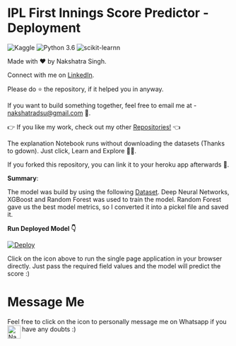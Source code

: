 # IPL First Innings Score Predictor - Deployment

![Kaggle](https://img.shields.io/badge/Dataset-Kaggle-blue.svg) ![Python 3.6](https://img.shields.io/badge/Python-3.6-brightgreen.svg) ![scikit-learnn](https://img.shields.io/badge/Library-Scikit_Learn-orange.svg)

Made with ❤️ by Nakshatra Singh.

Connect with me on [LinkedIn](https://www.linkedin.com/in/nakshatrasinghh/).

Please do ⭐ the repository, if it helped you in anyway.

If you want to build something together, feel free to email me at - nakshatradsu@gmail.com 📧.

👉 If you like my work, check out my other [Repositories!](https://github.com/nakshatrasinghh?tab=repositories) 👈

The explanation Notebook runs without downloading the datasets (Thanks to gdown). Just click, Learn and Explore 🔭🤗.

If you forked this repository, you can link it to your heroku app afterwards 🔗.

**Summary**:

The model was build by using the following [Dataset](https://www.kaggle.com/harsha547/indian-premier-league-csv-dataset). 
Deep Neural Networks, XGBoost and Random Forest was used to train the model. Random Forest gave us the best model metrics, so I converted it into a pickel file and saved it.


**Run Deployed Model 👇**

[![Deploy](https://www.vectorlogo.zone/logos/heroku/heroku-ar21.svg)](https://ipl-heroku-app.herokuapp.com/)

Click on the icon above to run the single page application in your browser directly. Just pass the required field values and the model will predict the score :)

# Message Me
Feel free to click on the icon to personally message me on Whatsapp if you have any doubts :)
</a>
<a href="https://wa.link/8bt67v">
  <img align="left" alt="Nakshatra's Whatsapp" width="30px" src="https://image.flaticon.com/icons/svg/785/785767.svg" />
</a>
